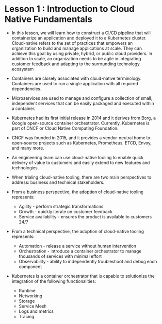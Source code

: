 # Lesson 1 : Introduction to Cloud Native Fundamentals

- In this lesson, we will learn how to construct a CI/CD pipeline that will containerize an application and deployed it to a Kubernetes cluster.
Cloud-native refers to the set of practices that empowers an organization to build and manage applications at scale. They can achieve this goal by using private, hybrid, or public cloud providers. In addition to scale, an organization needs to be agile in integrating customer feedback and adapting to the surrounding technology ecosystem

- Containers are closely associated with cloud-native terminology. Containers are used to run a single application with all required dependencies. 
- Microservices are used to manage and configure a collection of small, independent services that can be easily packaged and executed within a container.
- Kubernetes had its first initial release in 2014 and it derives from Borg, a Google open-source container orchestrator. Currently, Kubernetes is part of CNCF or Cloud Native Computing Foundation. 
- CNCF was founded in 2015, and it provides a vendor-neutral home to open-source projects such as Kubernetes, Prometheus, ETCD, Envoy, and many more.
- An engineering team can use cloud-native tooling to enable quick delivery of value to customers and easily extend to new features and technologies. 
- When trialing cloud-native tooling, there are two main perspectives to address: business and technical stakeholders.
- From a business perspective, the adoption of cloud-native tooling represents:
  - Agility - perform strategic transformations
  - Growth - quickly iterate on customer feedback
  - Service availability - ensures the product is available to customers 24/7
- From a technical perspective, the adoption of cloud-native tooling represents:
  - Automation - release a service without human intervention
  - Orchestration - introduce a container orchestrator to manage thousands of services with minimal effort
  - Observability - ability to independently troubleshoot and debug each component
- Kubernetes is a container orchestrator that is capable to solutionize the integration of the following functionalities:
  - Runtime
  - Networking
  - Storage
  - Service Mesh
  - Logs and metrics
  - Tracing

